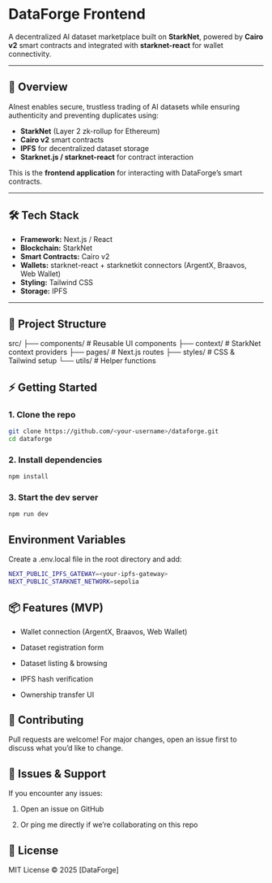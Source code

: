 # DataForge Frontend

A decentralized AI dataset marketplace built on **StarkNet**, powered by **Cairo v2** smart contracts and integrated with **starknet-react** for wallet connectivity.

---

## 🚀 Overview

AInest enables secure, trustless trading of AI datasets while ensuring authenticity and preventing duplicates using:

- **StarkNet** (Layer 2 zk-rollup for Ethereum)
- **Cairo v2** smart contracts
- **IPFS** for decentralized dataset storage
- **Starknet.js / starknet-react** for contract interaction

This is the **frontend application** for interacting with DataForge’s smart contracts.

---

## 🛠 Tech Stack

- **Framework:** Next.js / React
- **Blockchain:** StarkNet
- **Smart Contracts:** Cairo v2
- **Wallets:** starknet-react + starknetkit connectors (ArgentX, Braavos, Web Wallet)
- **Styling:** Tailwind CSS
- **Storage:** IPFS

---

## 📂 Project Structure

src/
├── components/ # Reusable UI components
├── context/ # StarkNet context providers
├── pages/ # Next.js routes
├── styles/ # CSS & Tailwind setup
└── utils/ # Helper functions

## ⚡ Getting Started

### 1. Clone the repo

```bash
git clone https://github.com/<your-username>/dataforge.git
cd dataforge
```

### 2. Install dependencies

```bash
npm install
```

### 3. Start the dev server

```bash
npm run dev
```

## Environment Variables

Create a .env.local file in the root directory and add:

```bash
NEXT_PUBLIC_IPFS_GATEWAY=<your-ipfs-gateway>
NEXT_PUBLIC_STARKNET_NETWORK=sepolia
```

## 📦 Features (MVP)

- Wallet connection (ArgentX, Braavos, Web Wallet)

- Dataset registration form

- Dataset listing & browsing

- IPFS hash verification

- Ownership transfer UI

## 🤝 Contributing

Pull requests are welcome! For major changes, open an issue first to discuss what you’d like to change.

## 🐛 Issues & Support

If you encounter any issues:

1. Open an issue on GitHub

2. Or ping me directly if we’re collaborating on this repo

## 📜 License

MIT License © 2025 [DataForge]

